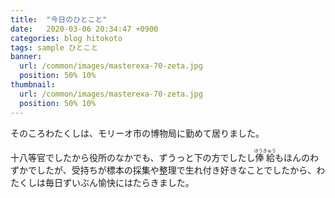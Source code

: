 ```yaml
---
title:  "今日のひとこと"
date:   2020-03-06 20:34:47 +0900
categories: blog hitokoto
tags: sample ひとこと
banner:
  url: /common/images/masterexa-70-zeta.jpg
  position: 50% 10%
thumbnail:
  url: /common/images/masterexa-70-zeta.jpg
  position: 50% 10%
---
```


そのころわたくしは、モリーオ市の博物局に勤めて居りました。  
<!--more-->
十八等官でしたから役所のなかでも、ずうっと下の方でしたし<ruby>俸給<rt>ほうきゅう</rt></ruby>もほんのわずかでしたが、受持ちが標本の採集や整理で生れ付き好きなことでしたから、わたくしは毎日ずいぶん愉快にはたらきました。